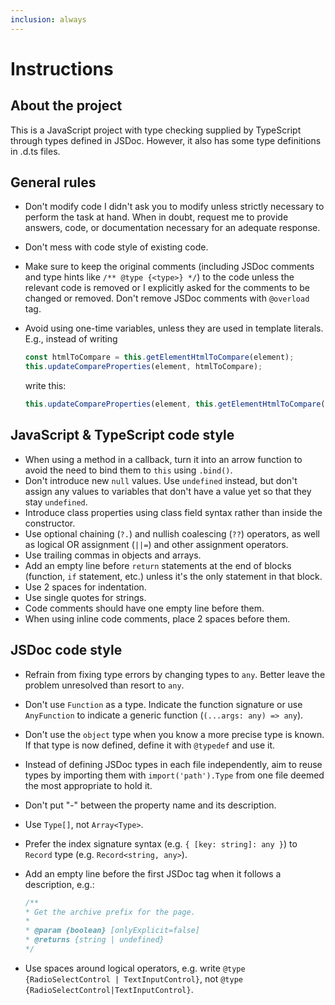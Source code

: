 ```yaml
---
inclusion: always
---
```

# Instructions

## About the project

This is a JavaScript project with type checking supplied by TypeScript through types defined in JSDoc. However, it also has some type definitions in .d.ts files.

## General rules

* Don't modify code I didn't ask you to modify unless strictly necessary to perform the task at hand. When in doubt, request me to provide answers, code, or documentation necessary for an adequate response.
* Don't mess with code style of existing code.
* Make sure to keep the original comments (including JSDoc comments and type hints like `/** @type {<type>} */`) to the code unless the relevant code is removed or I explicitly asked for the comments to be changed or removed. Don't remove JSDoc comments with `@overload` tag.
* Avoid using one-time variables, unless they are used in template literals. E.g., instead of writing

  ```js
  const htmlToCompare = this.getElementHtmlToCompare(element);
  this.updateCompareProperties(element, htmlToCompare);
  ```

  write this:

  ```js
  this.updateCompareProperties(element, this.getElementHtmlToCompare(element));
  ```

## JavaScript & TypeScript code style

* When using a method in a callback, turn it into an arrow function to avoid the need to bind them to `this` using `.bind()`.
* Don't introduce new `null` values. Use `undefined` instead, but don't assign any values to variables that don't have a value yet so that they stay `undefined`.
* Introduce class properties using class field syntax rather than inside the constructor.
* Use optional chaining (`?.`) and nullish coalescing (`??`) operators, as well as logical OR assignment (`||=`) and other assignment operators.
* Use trailing commas in objects and arrays.
* Add an empty line before `return` statements at the end of blocks (function, `if` statement, etc.) unless it's the only statement in that block.
* Use 2 spaces for indentation.
* Use single quotes for strings.
* Code comments should have one empty line before them.
* When using inline code comments, place 2 spaces before them.

## JSDoc code style

* Refrain from fixing type errors by changing types to `any`. Better leave the problem unresolved than resort to `any`.
* Don't use `Function` as a type. Indicate the function signature or use `AnyFunction` to indicate a generic function (`(...args: any) => any`).
* Don't use the `object` type when you know a more precise type is known. If that type is now defined, define it with `@typedef` and use it.
* Instead of defining JSDoc types in each file independently, aim to reuse types by importing them with `import('path').Type` from one file deemed the most appropriate to hold it.
* Don't put "-" between the property name and its description.
* Use `Type[]`, not `Array<Type>`.
* Prefer the index signature syntax (e.g. `{ [key: string]: any }`) to `Record` type (e.g. `Record<string, any>`).
* Add an empty line before the first JSDoc tag when it follows a description, e.g.:

  ```js
  /**
  * Get the archive prefix for the page.
  *
  * @param {boolean} [onlyExplicit=false]
  * @returns {string | undefined}
  */
  ```

* Use spaces around logical operators, e.g. write `@type {RadioSelectControl | TextInputControl}`, not `@type {RadioSelectControl|TextInputControl}`.
